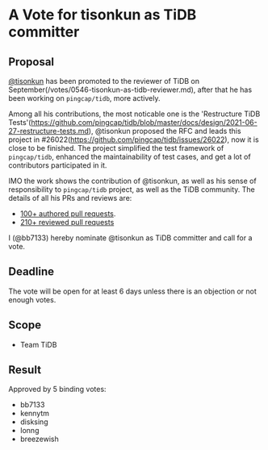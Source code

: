 # A Vote for tisonkun as TiDB committer

## Proposal

[@tisonkun](https://github.com/tisonkun) has been promoted to the reviewer of TiDB on September(/votes/0546-tisonkun-as-tidb-reviewer.md), after that he has been working on `pingcap/tidb`, more actively.

Among all his contributions, the most noticable one is the 'Restructure TiDB Tests'(https://github.com/pingcap/tidb/blob/master/docs/design/2021-06-27-restructure-tests.md), @tisonkun proposed the RFC and leads this project in #26022(https://github.com/pingcap/tidb/issues/26022), now it is close to be finished. The project simplified the test framework of `pingcap/tidb`, enhanced the maintainability of test cases, and get a lot of contributors participated in it.

IMO the work shows the contribution of @tisonkun, as well as his sense of responsibility to `pingcap/tidb` project, as well as the TiDB community. The details of all his PRs and reviews are:

- [100+ authored pull requests](https://github.com/pingcap/tidb/commits?author=tisonkun).
- [210+ reviewed pull requests](https://github.com/pingcap/tidb/pulls?q=is%3Apr+reviewed-by%3Atisonkun)

I (@bb7133) hereby nominate @tisonkun as TiDB committer and call for a vote.

## Deadline

The vote will be open for at least 6 days unless there is an objection or not enough votes.

## Scope

- Team TiDB

## Result

Approved by 5 binding votes:

- bb7133
- kennytm
- disksing
- lonng
- breezewish
